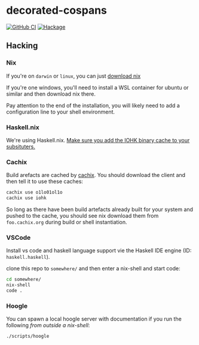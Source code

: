 # decorated-cospans

[![GitHub CI](https://github.com/o1lo01ol1o/decorated-cospans/workflows/CI/badge.svg)](https://github.com/o1lo01ol1o/decorated-cospans/actions)
[![Hackage](https://img.shields.io/hackage/v/decorated-cospans.svg?logo=haskell)](https://hackage.haskell.org/package/decorated-cospans)

## Hacking

### Nix

If you're on `darwin` or `linux`, you can just [download nix](https://nixos.org/download.html)

If you're one windows, you'll need to install a WSL container for ubuntu or similar and then download nix there.

Pay attention to the end of the installation, you will likely need to add a configuration line to your shell environment.

### Haskell.nix

We're using Haskell.nix. [Make sure you add the IOHK binary cache to your subsituters.](https://input-output-hk.github.io/haskell.nix/tutorials/getting-started/)

### Cachix

Build arefacts are cached by [cachix](https://www.cachix.org/). You should download the client and then tell it to use these caches:

```bash
cachix use o1lo01ol1o
cachix use iohk
```

So long as there have been build artefacts already built for your system and pushed to the cache, you should see nix download them from `foo.cachix.org` during build or shell instantiation.

### VSCode

Install vs code and haskell language support vie the Haskell IDE engine (ID: `haskell.haskell`).

clone this repo to `somewhere/` and then enter a nix-shell and start code:

```bash
cd somewhere/
nix-shell
code .
```

### Hoogle

You can spawn a local hoogle server with documentation if you run the following _from outside a nix-shell_:

```bash
./scripts/hoogle
```

